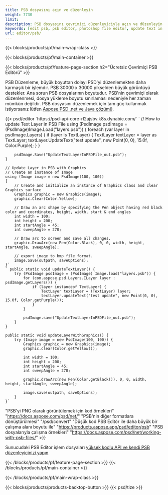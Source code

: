 ```yaml
---
title: PSB dosyasını açın ve düzenleyin
weight: 7730
limit: 
description: PSB dosyasını çevrimiçi düzenleyiciyle açın ve düzenleyin
keywords: [edit psb, psb editor, photoshop file editor, update text in psb, update psb, open psb, update text in psb]
url: editor/psb/
---
```


{{< blocks/products/pf/main-wrap-class >}}

{{< blocks/products/pf/main-container >}}

{{< blocks/products/pf/feature-page-section h2="Ücretsiz Çevrimiçi PSB Editörü" >}}
<p>PSB Düzenleme, büyük boyuttan dolayı PSD'yi düzenlemekten daha karmaşık bir işlemdir. PSB 30000 x 30000 pikselden büyük görüntüyü destekler. Ana sorun PSB dosyalarının boyutudur. PSB'nin çevrimiçi olarak düzenlenmesi, dosya yükleme boyutu sınırlaması nedeniyle her zaman mümkün değildir. PSB dosyasını düzenlemek için tam güç kullanmak istiyorsanız lütfen <a href="/psd/{{< lang-code >}}">Aspose.PSD .net ve Java çözümü</a>. </p>
{{< psd/editor `https://psd-api-core-rl2ajsbv.k8s.dynabic.com/` 
`	// How to update Text Layer in PSB File
	using (PsdImage psdImage = (PsdImage)Image.Load("layers.psb"))
  	{
		foreach (var layer in psdImage.Layers)
		{
			if (layer is TextLayer)
			{
				TextLayer textLayer = layer as TextLayer;
				textLayer.UpdateText("test update", new Point(0, 0), 15.0f, Color.Purple);
			}
		}

		psdImage.Save("UpdateTextLayerInPSDFile_out.psb");
	}
	
	// Update Layer in PSB with Graphics
	// Create an instance of Image
	using (Image image = new PsdImage(100, 100))
	{
		// Create and initialize an instance of Graphics class and clear Graphics surface
		Graphics graphic = new Graphics(image);
		graphic.Clear(Color.Yellow);

		// Draw an arc shape by specifying the Pen object having red black color and coordinates, height, width, start & end angles                 
		int width = 100;
		int height = 200;
		int startAngle = 45;
		int sweepAngle = 270;

		// Draw arc to screen and save all changes.
		graphic.DrawArc(new Pen(Color.Black), 0, 0, width, height, startAngle, sweepAngle);

		// export image to bmp file format.
		image.Save(outpath, saveOptions);
	}` 
	` public static void updateTextLayer() {
        try (PsdImage psdImage = (PsdImage) Image.load("layers.psb")) {
            for (com.aspose.psd.Layers.ILayer layer : psdImage.getLayers()) {
                if (layer instanceof TextLayer) {
                    TextLayer textLayer = (TextLayer) layer;
                    textLayer.updateText("test update", new Point(0, 0), 15.0f, Color.getPurple());
                }
            }

            psdImage.save("UpdateTextLayerInPSDFile_out.psb");
        }
    }

    public static void updateLayerWithGraphics() {
        try (Image image = new PsdImage(100, 100)) {
            Graphics graphic = new Graphics(image);
            graphic.clear(Color.getYellow());

            int width = 100;
            int height = 200;
            int startAngle = 45;
            int sweepAngle = 270;

            graphic.drawArc(new Pen(Color.getBlack()), 0, 0, width, height, startAngle, sweepAngle);

            image.save(outpath, saveOptions);
        }
    }` 
"PSB'yi PNG olarak görüntülemek için kod örnekleri"  "https://docs.aspose.com/psd/net/" 
"PSB'nin diğer formatlara dönüştürülmesi"  "/psd/convert" 
"Düşük kod PSB Editör ile daha büyük bir çalışma alanı boyutu ile" "https://products.aspose.app/psd/editor/psb" 
"PSB dosyalarıyla çalışma örnekleri" "https://docs.aspose.com/psd/net/working-with-psb-files/" >}}
<p>Sunucudaki PSB Editor işlem dosyaları <a href="https://docs.aspose.com/psd/net/working-with-psb-files/">yüksek kodlu API ve kendi PSB düzenleyicinizi yapın</a></p>

{{< /blocks/products/pf/feature-page-section >}}
{{< /blocks/products/pf/main-container >}}


{{< /blocks/products/pf/main-wrap-class >}}

{{< blocks/products/products-backtop-button >}}
{{< psd/tize >}}
